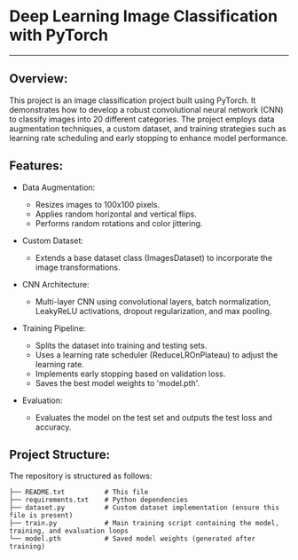 # Deep Learning Image Classification with PyTorch
-------------------------------------------------

Overview:
---------
This project is an image classification project built using PyTorch. It demonstrates
how to develop a robust convolutional neural network (CNN) to classify images into 20
different categories. The project employs data augmentation techniques, a custom dataset,
and training strategies such as learning rate scheduling and early stopping to enhance
model performance.

Features:
---------
- Data Augmentation:
  * Resizes images to 100x100 pixels.
  * Applies random horizontal and vertical flips.
  * Performs random rotations and color jittering.
  
- Custom Dataset:
  * Extends a base dataset class (ImagesDataset) to incorporate the image
    transformations.

- CNN Architecture:
  * Multi-layer CNN using convolutional layers, batch normalization, LeakyReLU activations,
    dropout regularization, and max pooling.

- Training Pipeline:
  * Splits the dataset into training and testing sets.
  * Uses a learning rate scheduler (ReduceLROnPlateau) to adjust the learning rate.
  * Implements early stopping based on validation loss.
  * Saves the best model weights to 'model.pth'.

- Evaluation:
  * Evaluates the model on the test set and outputs the test loss and accuracy.

Project Structure:
------------------
The repository is structured as follows:

    ├── README.txt          # This file
    ├── requirements.txt    # Python dependencies
    ├── dataset.py          # Custom dataset implementation (ensure this file is present)
    ├── train.py            # Main training script containing the model, training, and evaluation loops
    └── model.pth           # Saved model weights (generated after training)


